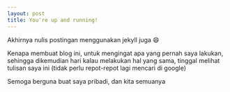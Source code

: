 ```yaml
---
layout: post
title: You're up and running!
---
```


Akhirnya nulis postingan menggunakan jekyll juga :smile:

Kenapa membuat blog ini, untuk mengingat apa yang pernah saya lakukan, sehingga dikemudian hari kalau melakukan hal yang sama, tinggal melihat tulisan saya ini (tidak perlu repot-repot lagi mencari di google)

Semoga berguna buat saya pribadi, dan kita semuanya